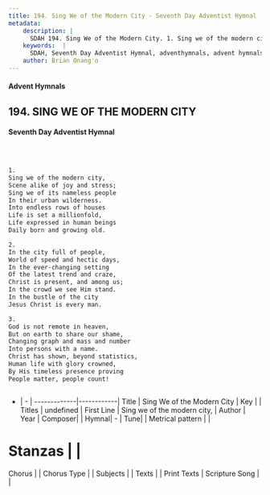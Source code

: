 ```yaml
---
title: 194. Sing We of the Modern City - Seventh Day Adventist Hymnal
metadata:
    description: |
      SDAH 194. Sing We of the Modern City. 1. Sing we of the modern city, Scene alike of joy and stress; Sing we of its nameless people In their urban wilderness. Into endless rows of houses Life is set a millionfold, Life expressed in human beings Daily born and growing old.
    keywords:  |
      SDAH, Seventh Day Adventist Hymnal, adventhymnals, advent hymnals, Sing We of the Modern City, Sing we of the modern city, 
    author: Brian Onang'o
---
```


#### Advent Hymnals
## 194. SING WE OF THE MODERN CITY
#### Seventh Day Adventist Hymnal

```txt



1.
Sing we of the modern city,
Scene alike of joy and stress;
Sing we of its nameless people
In their urban wilderness.
Into endless rows of houses
Life is set a millionfold,
Life expressed in human beings
Daily born and growing old.

2.
In the city full of people,
World of speed and hectic days,
In the ever-changing setting
Of the latest trend and craze,
Christ is present, and among us;
In the crowd we see Him stand.
In the bustle of the city
Jesus Christ is every man.

3.
God is not remote in heaven,
But on earth to share our shame,
Changing graph and mass and number
Into persons with a name.
Christ has shown, beyond statistics,
Human life with glory crowned,
By His timeless presence proving
People matter, people count!



```

- |   -  |
-------------|------------|
Title | Sing We of the Modern City |
Key |  |
Titles | undefined |
First Line | Sing we of the modern city, |
Author | 
Year | 
Composer|  |
Hymnal|  - |
Tune|  |
Metrical pattern | |
# Stanzas |  |
Chorus |  |
Chorus Type |  |
Subjects |  |
Texts |  |
Print Texts | 
Scripture Song |  |
  
